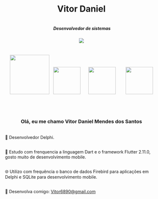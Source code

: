 
<h1 align="center" >Vitor Daniel<h1>

<p align="center"> 
 <h5 align="center" >&nbsp;Desenvolvedor de sistemas <h5>


</p>

<p align="center"> 
 
 <img src= https://user-images.githubusercontent.com/94265037/155263793-f10cfd25-1d25-400f-9698-f3ac86948329.png />
 

  
 </p>
<h1  align="center">      
  
<p align="center">   

 
<img src="https://user-images.githubusercontent.com/94265037/155259526-7e8e35ca-af96-47b9-b327-028ff3251db4.png" width="130" />&nbsp;
  <img src="https://cdn.jsdelivr.net/gh/devicons/devicon/icons/flutter/flutter-plain.svg" width="90" />&nbsp;&nbsp;&nbsp; 
  <img src="https://user-images.githubusercontent.com/94265037/155258999-0c285522-797e-4d09-82cc-14b6abb7013c.png" width="90"/>&nbsp;&nbsp;&nbsp;&nbsp;
  <img src="https://user-images.githubusercontent.com/94265037/155260249-a24dfc40-52a8-4f9d-8629-4b823eba26e5.png" width="90"/>&nbsp;&nbsp;&nbsp;&nbsp;&nbsp;&nbsp;
  <!--<img src="https://user-images.githubusercontent.com/94265037/155260662-3e2bbf21-6b1f-41b1-bd87-c0c84db944ee.png" width="190"/>  sqlite-->


 </p>
  <h1 align="center" ></h1
   <h1 align="center" ></h1
   
 </p>
   <h3 align="center" >Olá, eu me chamo Vitor Daniel Mendes dos Santos</h3>
   
 <br>🔭 Desenvolvedor Delphi.<br>
       
 <br>📖 Estudo com frenquencia a linguagem Dart e o framework Flutter 2.11.0, gosto muito de desenvolvimento mobile.  <br>  
            
 <br> 🌐 Utilizo com frequência o banco de dados Firebird para aplicações em Delphi e SQLite para desenvolvimento mobile.<br>   
   
<br>   💬 Desenvolva comigo: Vitor6890@gmail.com     <br>
     
